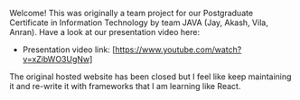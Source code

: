 Welcome!
This was originally a team project for our Postgraduate Certificate in Information Technology
by team JAVA (Jay, Akash, Vila, Anran). Have a look at our presentation video here:
- Presentation video link: [https://www.youtube.com/watch?v=xZibWO3UgNw]

The original hosted website has been closed but I feel like keep maintaining it and re-write it with 
frameworks that I am learning like React.






